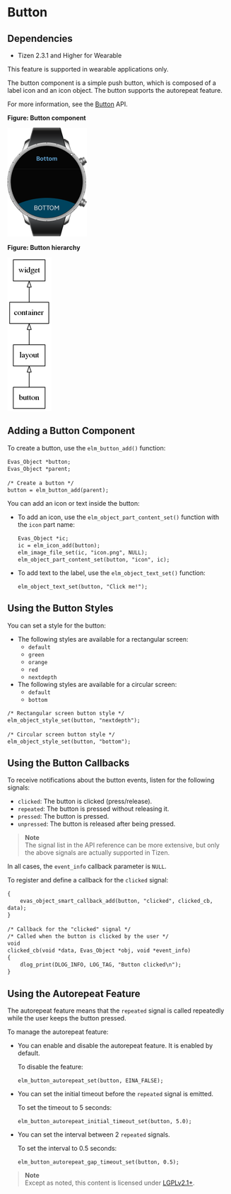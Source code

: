 # Button

## Dependencies

- Tizen 2.3.1 and Higher for Wearable

This feature is supported in wearable applications only.

The button component is a simple push button, which is composed of a label icon and an icon object. The button supports the autorepeat feature.

For more information, see the [Button](../../../../../org.tizen.native.wearable.apireference/group__Elm__Button.html) API.

**Figure: Button component**

![Button component](./media/button_wn.png)

**Figure: Button hierarchy**

![Button hierarchy](./media/button_tree.png)

## Adding a Button Component

To create a button, use the `elm_button_add()` function:

```
Evas_Object *button;
Evas_Object *parent;

/* Create a button */
button = elm_button_add(parent);
```

You can add an icon or text inside the button:

- To add an icon, use the `elm_object_part_content_set()` function with the `icon` part name:

  ```
  Evas_Object *ic;
  ic = elm_icon_add(button);
  elm_image_file_set(ic, "icon.png", NULL);
  elm_object_part_content_set(button, "icon", ic);
  ```

- To add text to the label, use the `elm_object_text_set()` function:

  ```
  elm_object_text_set(button, "Click me!");
  ```

## Using the Button Styles

You can set a style for the button:

- The following styles are available for a rectangular screen:
  - `default`
  - `green`
  - `orange`
  - `red`
  - `nextdepth`
- The following styles are available for a circular screen:
  - `default`
  - `bottom`

```
/* Rectangular screen button style */
elm_object_style_set(button, "nextdepth");

/* Circular screen button style */
elm_object_style_set(button, "bottom");
```

## Using the Button Callbacks

To receive notifications about the button events, listen for the following signals:

- `clicked`: The button is clicked (press/release).
- `repeated`: The button is pressed without releasing it.
- `pressed`: The button is pressed.
- `unpressed`: The button is released after being pressed.

> **Note**  
> The signal list in the API reference can be more extensive, but only the above signals are actually supported in Tizen.

In all cases, the `event_info` callback parameter is `NULL`.

To register and define a callback for the `clicked` signal:

```
{
    evas_object_smart_callback_add(button, "clicked", clicked_cb, data);
}

/* Callback for the "clicked" signal */
/* Called when the button is clicked by the user */
void
clicked_cb(void *data, Evas_Object *obj, void *event_info)
{
    dlog_print(DLOG_INFO, LOG_TAG, "Button clicked\n");
}
```

## Using the Autorepeat Feature

The autorepeat feature means that the `repeated` signal is called repeatedly while the user keeps the button pressed.

To manage the autorepeat feature:

- You can enable and disable the autorepeat feature. It is enabled by default.

  To disable the feature:

  ```
  elm_button_autorepeat_set(button, EINA_FALSE);
  ```

- You can set the initial timeout before the `repeated` signal is emitted.

  To set the timeout to 5 seconds:

  ```
  elm_button_autorepeat_initial_timeout_set(button, 5.0);
  ```

- You can set the interval between 2 `repeated` signals.

  To set the interval to 0.5 seconds:

  ```
  elm_button_autorepeat_gap_timeout_set(button, 0.5);
  ```

> **Note**  
> Except as noted, this content is licensed under [LGPLv2.1+](http://opensource.org/licenses/LGPL-2.1).